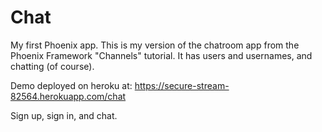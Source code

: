 # Chat

My first Phoenix app. This is my version of the chatroom app from the Phoenix Framework "Channels" tutorial. It has users and usernames, and chatting (of course).

Demo deployed on heroku at: https://secure-stream-82564.herokuapp.com/chat

Sign up, sign in, and chat.

